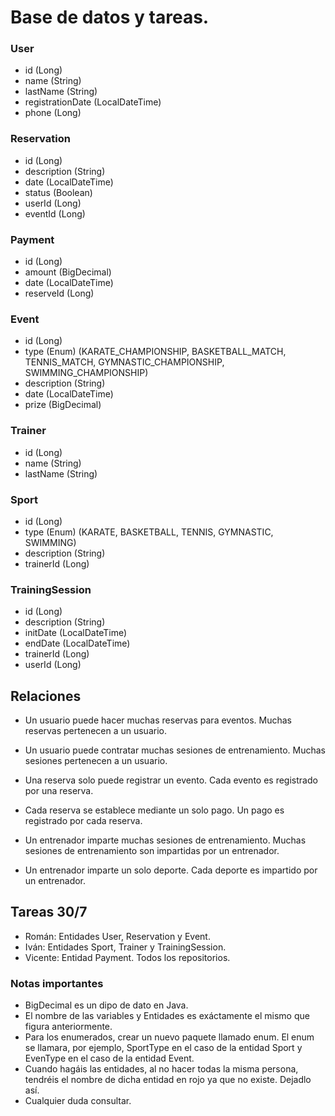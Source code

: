 # Base de datos y tareas.

### User

- id (Long)
- name (String)
- lastName (String)
- registrationDate (LocalDateTime)
- phone (Long)

### Reservation

- id (Long)
- description (String)
- date (LocalDateTime)
- status (Boolean)
- userId (Long)
- eventId (Long)

### Payment

- id (Long)
- amount (BigDecimal)
- date (LocalDateTime)
- reserveId (Long)

### Event

- id (Long)
- type (Enum) (KARATE_CHAMPIONSHIP, BASKETBALL_MATCH, TENNIS_MATCH, GYMNASTIC_CHAMPIONSHIP, SWIMMING_CHAMPIONSHIP)
- description (String)
- date (LocalDateTime)
- prize (BigDecimal)

### Trainer

- id (Long)
- name (String)
- lastName (String)

### Sport

- id (Long)
- type (Enum) (KARATE, BASKETBALL, TENNIS, GYMNASTIC, SWIMMING)
- description (String)
- trainerId (Long)

### TrainingSession

- id (Long)
- description (String)
- initDate (LocalDateTime)
- endDate (LocalDateTime)
- trainerId (Long)
- userId (Long)

## Relaciones

- Un usuario puede hacer muchas reservas para eventos. Muchas reservas pertenecen a un usuario.
- Un usuario puede contratar muchas sesiones de entrenamiento. Muchas sesiones pertenecen a un usuario.

- Una reserva solo puede registrar un evento. Cada evento es registrado por una reserva.
- Cada reserva se establece mediante un solo pago. Un pago es registrado por cada reserva.

- Un entrenador imparte muchas sesiones de entrenamiento. Muchas sesiones de entrenamiento son impartidas por un entrenador.
- Un entrenador imparte un solo deporte. Cada deporte es impartido por un entrenador.

## Tareas 30/7

- Román: Entidades User, Reservation y Event.
- Iván: Entidades Sport, Trainer y TrainingSession.
- Vicente: Entidad Payment. Todos los repositorios.

### Notas importantes

- BigDecimal es un dipo de dato en Java.
- El nombre de las variables y Entidades es exáctamente el mismo que figura anteriormente.
- Para los enumerados, crear un nuevo paquete llamado enum. El enum se llamara, por ejemplo, SportType en el caso de la entidad Sport y EvenType en el caso de la entidad Event.
- Cuando hagáis las entidades, al no hacer todas la misma persona, tendréis el nombre de dicha entidad en rojo ya que no existe. Dejadlo así.
- Cualquier duda consultar.
    


